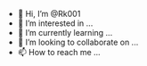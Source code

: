 - 👋 Hi, I’m @Rk001
- 👀 I’m interested in ...
- 🌱 I’m currently learning ...
- 💞️ I’m looking to collaborate on ...
- 📫 How to reach me ...

<!---
Rkcrl/Rkcrl is a ✨ special ✨ repository because its `README.md` (this file) appears on your GitHub profile.
You can click the Preview link to take a look at your changes.
--->
